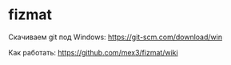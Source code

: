 # fizmat

Скачиваем git под Windows: https://git-scm.com/download/win

Как работать: https://github.com/mex3/fizmat/wiki
